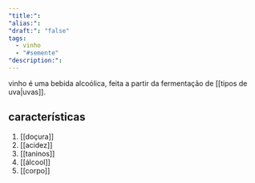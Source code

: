 ```yaml
---
"title:": 
"alias:": 
"draft:": "false"
tags:
  - vinho
  - "#semente"
"description:":
---
```

vinho é uma bebida alcoólica, feita a partir da fermentação de [[tipos de uva|uvas]]. 
## características
1. [[doçura]]
2. [[acidez]]
3. [[taninos]]
4. [[álcool]]
5. [[corpo]]
 